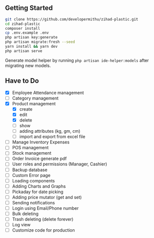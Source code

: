 
## Getting Started

```bash
git clone https://github.com/developermithu/zihad-plastic.git
cd zihad-plastic
composer install
cp .env.example .env
php artisan key:generate
php artisan migrate:fresh --seed
yarn install && yarn dev
php artisan serve
```

Generate model helper by running ```php artisan ide-helper:models``` after migrating new models.

## Have to Do

- [x] Employee Attendance management
- [ ] Category management
- [x] Product management
    - [x] create
    - [x] edit
    - [x] delete
    - [ ] show
    - [ ] adding attributes (kg, gm, cm)
    - [ ] import and export from excel file
- [ ] Manage Inventory Expenses
- [ ] POS management
- [ ] Stock management
- [ ] Order Invoice generate pdf
- [ ] User roles and permissions (Manager, Cashier)
- [ ] Backup database 
- [ ] Custom Error page
- [ ] Loading components
- [ ] Adding Charts and Graphs
- [ ] Pickaday for date picking
- [ ] Adding price mutator (get and set)
- [ ] Sending notifications
- [ ] Login using Email/Phone number
- [ ] Bulk deleting
- [ ] Trash deleting (delete forever)
- [ ] Log view
- [ ] Customize code for production
